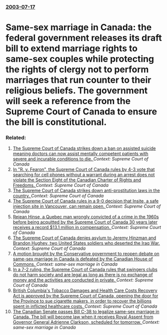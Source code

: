 ### [2003-07-17](/news/2003/07/17/index.md)

#  Same-sex marriage in Canada: the federal government releases its draft bill to extend marriage rights to same-sex couples while protecting the rights of clergy not to perform marriages that run counter to their religious beliefs. The government will seek a reference from the Supreme Court of Canada to ensure the bill is constitutional.




### Related:

1. [The Supreme Court of Canada strikes down a ban on assisted suicide meaning doctors can now assist mentally competent patients with severe and incurable conditions to die. ](/news/2015/02/6/the-supreme-court-of-canada-strikes-down-a-ban-on-assisted-suicide-meaning-doctors-can-now-assist-mentally-competent-patients-with-severe-an.md) _Context: Supreme Court of Canada_
2. [In "R. v. Fearon", the Supreme Court of Canada rules by 4-3 vote that searching for cell phones without a warrant during an arrest does not violate the Section Eight of the Canadian Charter of Rights and Freedoms. ](/news/2014/12/11/in-r-v-fearon-the-supreme-court-of-canada-rules-by-4a3-vote-that-searching-for-cell-phones-without-a-warrant-during-an-arrest-does-no.md) _Context: Supreme Court of Canada_
3. [The Supreme Court of Canada strikes down anti-prostitution laws in the country. ](/news/2013/12/20/the-supreme-court-of-canada-strikes-down-anti-prostitution-laws-in-the-country.md) _Context: Supreme Court of Canada_
4. [The Supreme Court of Canada rules in a 9-0 decision that Insite, a safe injection site in Vancouver, can remain open. ](/news/2011/09/30/the-supreme-court-of-canada-rules-in-a-9-0-decision-that-insite-a-safe-injection-site-in-vancouver-can-remain-open.md) _Context: Supreme Court of Canada_
5. [Rejean Hinse, a Quebec man wrongly convicted of a crime in the 1960s before being acquitted by the Supreme Court of Canada 30 years later receives a record $13.1 million in compensation. ](/news/2011/04/14/ra-c-jean-hinse-a-quebec-man-wrongly-convicted-of-a-crime-in-the-1960s-before-being-acquitted-by-the-supreme-court-of-canada-30-years-later-r.md) _Context: Supreme Court of Canada_
6. [ The Supreme Court of Canada denies asylum to Jeremy Hinzman and Brandon Hughey, two United States soldiers who deserted the Iraq War. ](/news/2007/11/15/the-supreme-court-of-canada-denies-asylum-to-jeremy-hinzman-and-brandon-hughey-two-united-states-soldiers-who-deserted-the-iraq-war.md) _Context: Supreme Court of Canada_
7. [ A motion brought by the Conservative government to reopen debate on same-sex marriage in Canada is defeated by the Canadian House of Commons. ](/news/2006/12/7/a-motion-brought-by-the-conservative-government-to-reopen-debate-on-same-sex-marriage-in-canada-is-defeated-by-the-canadian-house-of-common.md) _Context: same-sex marriage in Canada_
8. [ In a 7-2 ruling, the Supreme Court of Canada rules that swingers clubs do not harm society and are legal as long as there is no exchange of money and the activities are conducted in private. ](/news/2005/12/21/in-a-7-2-ruling-the-supreme-court-of-canada-rules-that-swingers-clubs-do-not-harm-society-and-are-legal-as-long-as-there-is-no-exchange-of.md) _Context: Supreme Court of Canada_
9. [ British Columbia's Tobacco Damages and Health Care Costs Recovery Act is approved by the Supreme Court of Canada, opening the door for the Province to sue cigarette makers, in order to recover the billions spent in inflicted healthcare costs. ](/news/2005/09/29/british-columbia-s-tobacco-damages-and-health-care-costs-recovery-act-is-approved-by-the-supreme-court-of-canada-opening-the-door-for-the.md) _Context: Supreme Court of Canada_
10. [ The Canadian Senate passes Bill C-38 to legalize same-sex marriage in Canada. The bill will become law when it receives Royal Assent from Governor General Adrienne Clarkson, scheduled for tomorrow. ](/news/2005/07/19/the-canadian-senate-passes-bill-c-38-to-legalize-same-sex-marriage-in-canada-the-bill-will-become-law-when-it-receives-royal-assent-from-g.md) _Context: same-sex marriage in Canada_
